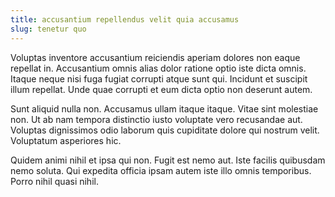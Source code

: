 ```yaml
---
title: accusantium repellendus velit quia accusamus
slug: tenetur quo
---
```


Voluptas inventore accusantium reiciendis aperiam dolores non eaque repellat in. Accusantium omnis alias dolor ratione optio iste dicta omnis. Itaque neque nisi fuga fugiat corrupti atque sunt qui. Incidunt et suscipit illum repellat. Unde quae corrupti et eum dicta optio non deserunt autem.

Sunt aliquid nulla non. Accusamus ullam itaque itaque. Vitae sint molestiae non. Ut ab nam tempora distinctio iusto voluptate vero recusandae aut. Voluptas dignissimos odio laborum quis cupiditate dolore qui nostrum velit. Voluptatum asperiores hic.

Quidem animi nihil et ipsa qui non. Fugit est nemo aut. Iste facilis quibusdam nemo soluta. Qui expedita officia ipsam autem iste illo omnis temporibus. Porro nihil quasi nihil.
